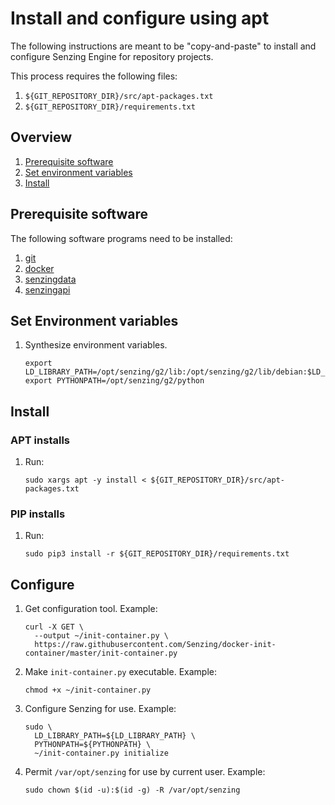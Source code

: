 # Install and configure using apt

The following instructions are meant to be "copy-and-paste"
to install and configure Senzing Engine for repository projects.

This process requires the following files:

1. `${GIT_REPOSITORY_DIR}/src/apt-packages.txt`
1. `${GIT_REPOSITORY_DIR}/requirements.txt`

## Overview

1. [Prerequisite software](#prerequisite-software)
1. [Set environment variables](#set-environment-variables)
1. [Install](#install)

## Prerequisite software

The following software programs need to be installed:

1. [git](https://github.com/Senzing/knowledge-base/blob/master/HOWTO/install-git.md)
1. [docker](https://github.com/Senzing/knowledge-base/blob/master/HOWTO/install-docker.md)
1. [senzingdata](https://github.com/Senzing/knowledge-base/blob/master/HOWTO/install-senzing-data.md#ubuntu)
1. [senzingapi](https://github.com/Senzing/knowledge-base/blob/master/HOWTO/install-senzing-api.md#ubuntu)

## Set Environment variables

1. Synthesize environment variables.

    ```console
    export LD_LIBRARY_PATH=/opt/senzing/g2/lib:/opt/senzing/g2/lib/debian:$LD_LIBRARY_PATH
    export PYTHONPATH=/opt/senzing/g2/python
    ```

## Install

### APT installs

1. Run:

    ```console
    sudo xargs apt -y install < ${GIT_REPOSITORY_DIR}/src/apt-packages.txt
    ```

### PIP installs

1. Run:

    ```console
    sudo pip3 install -r ${GIT_REPOSITORY_DIR}/requirements.txt
    ```

## Configure

1. Get configuration tool.
   Example:

    ```console
    curl -X GET \
      --output ~/init-container.py \
      https://raw.githubusercontent.com/Senzing/docker-init-container/master/init-container.py
    ```

1. Make `init-container.py` executable.
   Example:

    ```console
    chmod +x ~/init-container.py
    ```

1. Configure Senzing for use.
   Example:

    ```console
    sudo \
      LD_LIBRARY_PATH=${LD_LIBRARY_PATH} \
      PYTHONPATH=${PYTHONPATH} \
      ~/init-container.py initialize
    ```

1. Permit `/var/opt/senzing` for use by current user.
   Example:

    ```console
    sudo chown $(id -u):$(id -g) -R /var/opt/senzing
    ```
